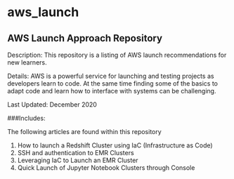 # aws_launch

## AWS Launch Approach Repository

<p>Description: This repository is a listing of AWS launch recommendations for new learners.</p>

<p> Details: AWS is a powerful service for launching and testing projects as developers learn to code. At the same time finding some of the basics to adapt code and learn how to interface with systems can be challenging. </p>

Last Updated: December 2020

###Includes:

<p>The following articles are found within this repository</p>

1. How to launch a Redshift Cluster using IaC (Infrastructure as Code)
2. SSH and authentication to EMR Clusters
3. Leveraging IaC to Launch an EMR Cluster
4. Quick Launch of Jupyter Notebook Clusters through Console
